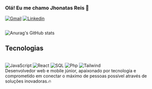 ### Olá! Eu me chamo Jhonatas Reis 👋
[![Gmail](https://img.shields.io/badge/Gmail-D14836?style=for-the-badge&logo=gmail&logoColor=white)](mailto:programador.jhonatasreis@gmail.com)
[![Linkedin](https://img.shields.io/badge/LinkedIn-0077B5?style=for-the-badge&logo=linkedin&logoColor=white)](https://www.linkedin.com/in/jhonatas-reis-77109330b/)
##
![Anurag's GitHub stats](https://github-readme-stats.vercel.app/api?username=JhonatasReis3&show_icons=true&theme=gotham)
##
## Tecnologias
<div style="display:inline_block"> </br>
  <img alt = "JavaScript" src="https://img.shields.io/badge/JavaScript-F7DF1E?style=for-the-badge&logo=javascript&logoColor=black" />
  <img alt = "React" src="https://img.shields.io/badge/React-20232A?style=for-the-badge&logo=react&logoColor=61DAFB" />
  <img alt = "SQL" src="https://img.shields.io/badge/MySQL-00000F?style=for-the-badge&logo=mysql&logoColor=white" />
  <img alt = "Php" src="https://img.shields.io/badge/PHP-777BB4?style=for-the-badge&logo=php&logoColor=white">
  <img alt = "Tailwind" src="https://img.shields.io/badge/Tailwind_CSS-38B2AC?style=for-the-badge&logo=tailwind-css&logoColor=white" />
</div>
Desenvolvedor web e mobile júnior, apaixonado por tecnologia e comprometido em conectar o máximo de pessoas possível através de soluções inovadoras.🔥
